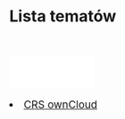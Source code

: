 <link type="text/css" rel="stylesheet" href="/docs/assets/css/style.css" />

# Lista tematów
<br/><br/>
<ls>
  <img width="30%" height="30%" src="/docs/assets/images/logoOwnClod.svg"/><br>
  <li style="font-size:14pt"><a href="ownCloudManual.html">CRS ownCloud</a></li>
</ls>


